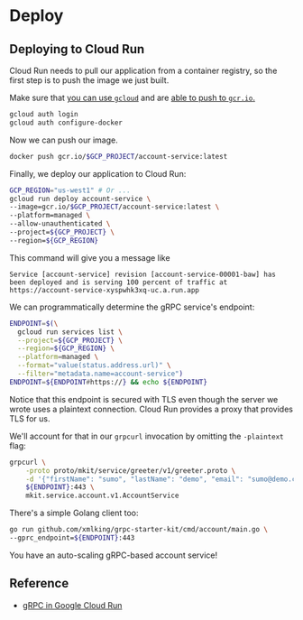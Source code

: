 # Deploy


## Deploying to Cloud Run

Cloud Run needs to pull our application from a container registry, so the first
step is to push the image we just built.

Make sure that [you can use `gcloud`](https://cloud.google.com/sdk/gcloud/reference/auth/login)
and are [able to push to `gcr.io`.](https://cloud.google.com/container-registry/docs/pushing-and-pulling)

```bash
gcloud auth login
gcloud auth configure-docker
```

Now we can push our image.

```bash
docker push gcr.io/$GCP_PROJECT/account-service:latest
```

Finally, we deploy our application to Cloud Run:

```bash
GCP_REGION="us-west1" # Or ...
gcloud run deploy account-service \
--image=gcr.io/$GCP_PROJECT/account-service:latest \
--platform=managed \
--allow-unauthenticated \
--project=${GCP_PROJECT} \
--region=${GCP_REGION}
```

This command will give you a message like
```
Service [account-service] revision [account-service-00001-baw] has been deployed and is serving 100 percent of traffic at https://account-service-xyspwhk3xq-uc.a.run.app
```

We can programmatically determine the gRPC service's endpoint:

```bash
ENDPOINT=$(\
  gcloud run services list \
  --project=${GCP_PROJECT} \
  --region=${GCP_REGION} \
  --platform=managed \
  --format="value(status.address.url)" \
  --filter="metadata.name=account-service") 
ENDPOINT=${ENDPOINT#https://} && echo ${ENDPOINT}
```

Notice that this endpoint is secured with TLS even though the server we wrote 
uses a plaintext connection. Cloud Run provides a proxy that provides TLS for us.

We'll account for that in our `grpcurl` invocation by omitting the `-plaintext` flag:

```bash
grpcurl \
    -proto proto/mkit/service/greeter/v1/greeter.proto \
    -d '{"firstName": "sumo", "lastName": "demo", "email": "sumo@demo.com"}' \
    ${ENDPOINT}:443 \
    mkit.service.account.v1.AccountService
```

There's a simple Golang client too:

```bash
go run github.com/xmlking/grpc-starter-kit/cmd/account/main.go \
--gprc_endpoint=${ENDPOINT}:443
```

You have an auto-scaling gRPC-based account service!

## Reference
- [gRPC in Google Cloud Run](https://github.com/grpc-ecosystem/grpc-cloud-run-example)
